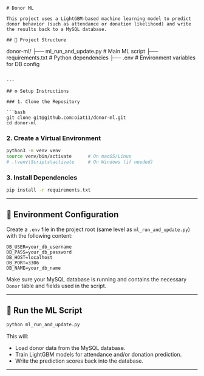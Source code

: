 

```
# Donor ML

This project uses a LightGBM-based machine learning model to predict donor behavior (such as attendance or donation likelihood) and write the results back to a MySQL database.

## 📁 Project Structure

```
donor-ml/
├── ml_run_and_update.py     # Main ML script
├── requirements.txt         # Python dependencies
├── .env                     # Environment variables for DB config
```

---

## ⚙️ Setup Instructions

### 1. Clone the Repository

```bash
git clone git@github.com:oiat11/donor-ml.git
cd donor-ml
```

### 2. Create a Virtual Environment

```bash
python3 -m venv venv
source venv/bin/activate      # On macOS/Linux
# .\venv\Scripts\activate     # On Windows (if needed)
```

### 3. Install Dependencies

```bash
pip install -r requirements.txt
```

---

## 🔐 Environment Configuration

Create a `.env` file in the project root (same level as `ml_run_and_update.py`) with the following content:

```dotenv
DB_USER=your_db_username
DB_PASS=your_db_password
DB_HOST=localhost
DB_PORT=3306
DB_NAME=your_db_name
```

Make sure your MySQL database is running and contains the necessary `Donor` table and fields used in the script.

---

## 🚀 Run the ML Script

```bash
python ml_run_and_update.py
```

This will:
- Load donor data from the MySQL database.
- Train LightGBM models for attendance and/or donation prediction.
- Write the prediction scores back into the database.

---

